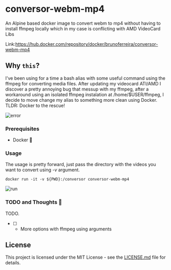 # conversor-webm-mp4
An Alpine based docker image to convert webm to mp4 without having to install ffmpeg locally which in my case is conflicting with AMD VideoCard Libs

Link:https://hub.docker.com/repository/docker/brunoferreira/conversor-webm-mp4


Why ``this``?
-----------------------
I've been using for a time a bash alias with some useful command using the ffmpeg for converting media files.
After updating my videocard ATI/AMD I discover a pretty annoying bug that messup with my ffmpeg, after a workaround using an isolated ffmpeg instalation at /home/$USER/ffmpeg, I decide to move change my alias to something more clean using Docker. TLDR: Docker to the rescue!

![error](https://imgur.com/jDYxnTG.png)


### Prerequisites

- Docker 🐋

### Usage

The usage is pretty forward, just pass the directory with the videos you want to convert using *-v* argument.

```
docker run -it -v ${PWD}:/conversor conversor-webm-mp4
```

![run](https://imgur.com/1EnFuTZ.png)

### TODO and Thoughts :thought_balloon:
TODO.

- [  ] - More options with ffmpeg using arguments

## License

This project is licensed under the MIT License - see the [LICENSE.md](LICENSE.md) file for details.
